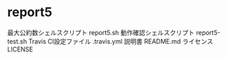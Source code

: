 # report5
最大公約数シェルスクリプト
report5.sh
動作確認シェルスクリプト
report5-test.sh
Travis CI設定ファイル
.travis.yml
説明書
README.md
ライセンス
LICENSE
